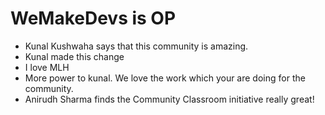 # WeMakeDevs is OP

- Kunal Kushwaha says that this community is amazing.
- Kunal made this change
- I love MLH
- More power to kunal. We love the work which your are doing for the community.
- Anirudh Sharma finds the Community Classroom initiative really great!
